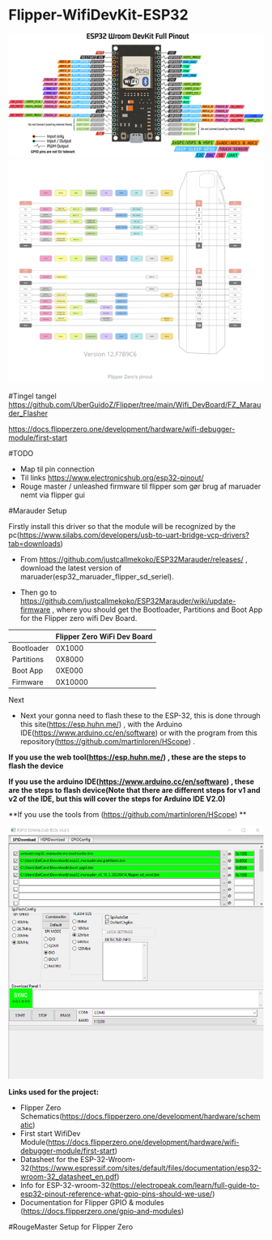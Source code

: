 # Flipper-WifiDevKit-ESP32
![](Docs/Images/doc-esp32-wroom-pinout.png.webp)
![](Docs/Images/FlipperZeroPinout.png)



#Tingel tangel
https://github.com/UberGuidoZ/Flipper/tree/main/Wifi_DevBoard/FZ_Marauder_Flasher

https://docs.flipperzero.one/development/hardware/wifi-debugger-module/first-start







#TODO
* Map til pin connection 
* Til links https://www.electronicshub.org/esp32-pinout/
* Rouge master / unleashed firmware til flipper som gør brug af maruader nemt via flipper gui




#Marauder Setup

Firstly install this driver so that the module will be recognized by the pc(https://www.silabs.com/developers/usb-to-uart-bridge-vcp-drivers?tab=downloads)

* From https://github.com/justcallmekoko/ESP32Marauder/releases/ , download the latest version of maruader(esp32_maruader_flipper_sd_seriel).

* Then go to  https://github.com/justcallmekoko/ESP32Marauder/wiki/update-firmware , where you should get the Bootloader, Partitions and Boot App for the Flipper zero wifi Dev Board.

|                | Flipper Zero WiFi Dev Board |
|----------------|-----------------------------|
| Bootloader     |  0X1000|  
| Partitions     |  0X8000|
| Boot App       |  0XE000|
| Firmware       | 0X10000| 
Next 
* Next your gonna need to flash these to the ESP-32, this is done through this site(https://esp.huhn.me/) , with the Arduino IDE(https://www.arduino.cc/en/software) or with the program from this repository(https://github.com/martinloren/HScope) .

**If you use the web tool(https://esp.huhn.me/) , these are the steps to flash the device** 
    



**If you use the arduino IDE(https://www.arduino.cc/en/software) , these are the steps to flash device(Note that there are different steps for v1 and v2 of the IDE, but this will cover the steps for Arduino IDE V2.0)**



**If you use the tools from (https://github.com/martinloren/HScope) **

![](Docs/Images/FlashTool.png)

**Links used for the project:**

* Flipper Zero Schematics(https://docs.flipperzero.one/development/hardware/schematic)
* First start WifiDev Module(https://docs.flipperzero.one/development/hardware/wifi-debugger-module/first-start)
* Datasheet for the ESP-32-Wroom-32(https://www.espressif.com/sites/default/files/documentation/esp32-wroom-32_datasheet_en.pdf)
* Info for ESP-32-wroom-32(https://electropeak.com/learn/full-guide-to-esp32-pinout-reference-what-gpio-pins-should-we-use/)
* Documentation for Flipper GPIO & modules (https://docs.flipperzero.one/gpio-and-modules)



#RougeMaster Setup for Flipper Zero
